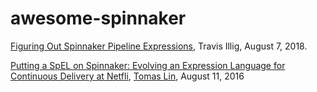 # awesome-spinnaker

[Figuring Out Spinnaker Pipeline Expressions](https://www.paraesthesia.com/archive/2018/08/07/figuring-out-spinnaker-pipeline-expressions/), Travis Illig, August 7, 2018.

[Putting a SpEL on Spinnaker: Evolving an Expression Language for Continuous Delivery at Netfli](https://fr.slideshare.net/SpringCentral/putting-a-spel-on-spinnaker-evolving-an-expression-language-for-continuous-delivery-at-netflix), [Tomas Lin](https://twitter.com/tomaslin), August 11, 2016
